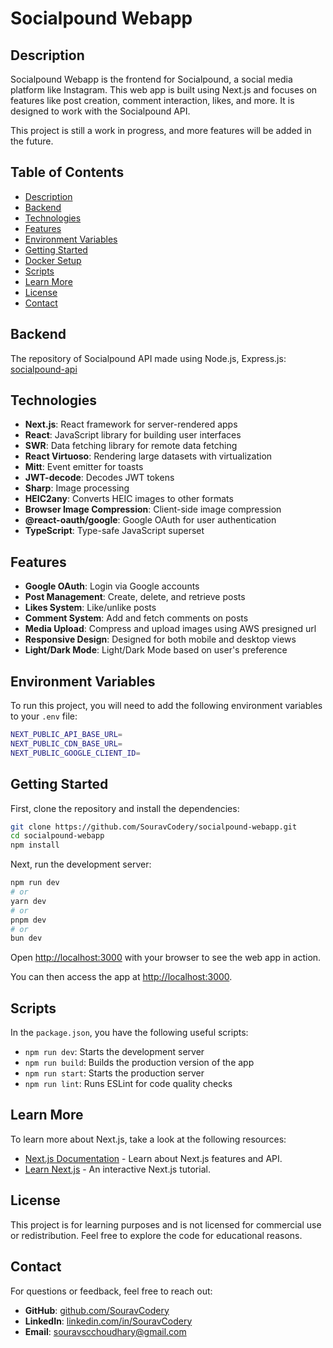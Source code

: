 # Socialpound Webapp

## Description

Socialpound Webapp is the frontend for Socialpound, a social media platform like Instagram. This web app is built using Next.js and focuses on features like post creation, comment interaction, likes, and more. It is designed to work with the Socialpound API.

This project is still a work in progress, and more features will be added in the future.

## Table of Contents

- [Description](#description)
- [Backend](#backend)
- [Technologies](#technologies)
- [Features](#features)
- [Environment Variables](#environment-variables)
- [Getting Started](#getting-started)
- [Docker Setup](#docker-setup)
- [Scripts](#scripts)
- [Learn More](#learn-more)
- [License](#license)
- [Contact](#contact)

## Backend

The repository of Socialpound API made using Node.js, Express.js:  
[socialpound-api](https://github.com/SouravCodery/socialpound-api)

## Technologies

- **Next.js**: React framework for server-rendered apps
- **React**: JavaScript library for building user interfaces
- **SWR**: Data fetching library for remote data fetching
- **React Virtuoso**: Rendering large datasets with virtualization
- **Mitt**: Event emitter for toasts
- **JWT-decode**: Decodes JWT tokens
- **Sharp**: Image processing
- **HEIC2any**: Converts HEIC images to other formats
- **Browser Image Compression**: Client-side image compression
- **@react-oauth/google**: Google OAuth for user authentication
- **TypeScript**: Type-safe JavaScript superset

## Features

- **Google OAuth**: Login via Google accounts
- **Post Management**: Create, delete, and retrieve posts
- **Likes System**: Like/unlike posts
- **Comment System**: Add and fetch comments on posts
- **Media Upload**: Compress and upload images using AWS presigned url
- **Responsive Design**: Designed for both mobile and desktop views
- **Light/Dark Mode**: Light/Dark Mode based on user's preference

## Environment Variables

To run this project, you will need to add the following environment variables to your `.env` file:

```bash
NEXT_PUBLIC_API_BASE_URL=
NEXT_PUBLIC_CDN_BASE_URL=
NEXT_PUBLIC_GOOGLE_CLIENT_ID=
```

## Getting Started

First, clone the repository and install the dependencies:

```bash
git clone https://github.com/SouravCodery/socialpound-webapp.git
cd socialpound-webapp
npm install
```

Next, run the development server:

```bash
npm run dev
# or
yarn dev
# or
pnpm dev
# or
bun dev
```

Open [http://localhost:3000](http://localhost:3000) with your browser to see the web app in action.

<!--
## Docker Setup

To make the setup easier, this project can also be run using Docker.

1. **Clone the repository**:

   ```bash
   git clone https://github.com/SouravCodery/socialpound-webapp.git
   cd socialpound-webapp
   ```

2. **Build the Docker image**:

   ```bash
   docker build -t socialpound-webapp .
   ```

3. **Run the Docker container**:
   ```bash
   docker run -p 3000:3000 socialpound-webapp
   ``` -->

You can then access the app at [http://localhost:3000](http://localhost:3000).

## Scripts

In the `package.json`, you have the following useful scripts:

- `npm run dev`: Starts the development server
- `npm run build`: Builds the production version of the app
- `npm run start`: Starts the production server
- `npm run lint`: Runs ESLint for code quality checks

## Learn More

To learn more about Next.js, take a look at the following resources:

- [Next.js Documentation](https://nextjs.org/docs) - Learn about Next.js features and API.
- [Learn Next.js](https://nextjs.org/learn) - An interactive Next.js tutorial.

## License

This project is for learning purposes and is not licensed for commercial use or redistribution. Feel free to explore the code for educational reasons.

## Contact

For questions or feedback, feel free to reach out:

- **GitHub**: [github.com/SouravCodery](https://github.com/SouravCodery)
- **LinkedIn**: [linkedin.com/in/SouravCodery](https://www.linkedin.com/in/SouravCodery)
- **Email**: souravscchoudhary@gmail.com

